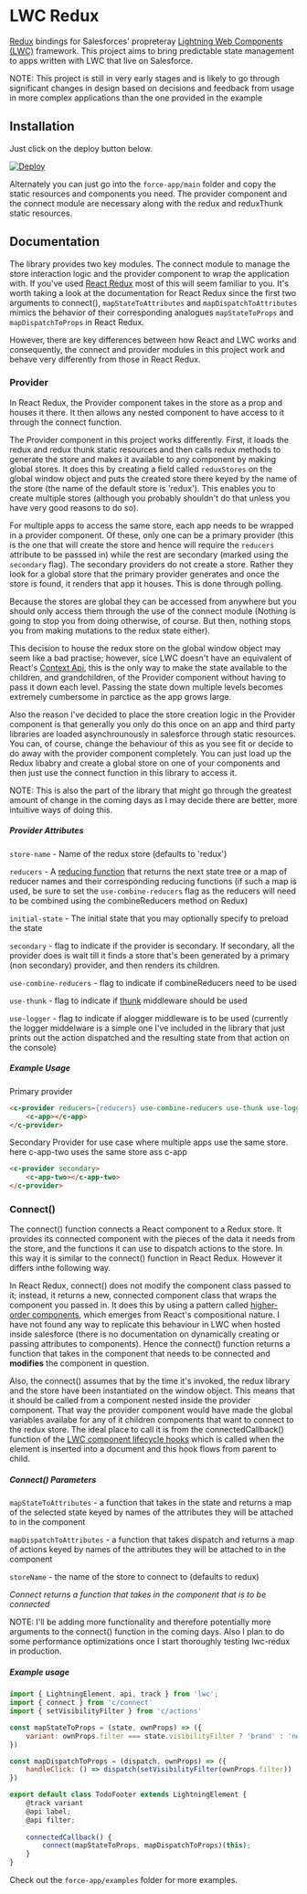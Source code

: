 
# LWC Redux
[Redux](https://redux.js.org/introduction/getting-started) bindings for Salesforces' propreteray [Lightning Web Components (LWC)](https://developer.salesforce.com/blogs/2018/12/introducing-lightning-web-components.html) framework. This project aims to bring predictable state management to apps written with LWC that live on Salesforce.  

NOTE: This project is still in very early stages and is likely to go through significant changes in design based on decisions and feedback from usage in more complex applications than the one provided in the example

## Installation
Just click on the deploy button below.

[![Deploy](https://deploy-to-sfdx.com/dist/assets/images/DeployToSFDX.svg)](https://deploy-to-sfdx.com)

Alternately you can just go into the `force-app/main` folder and copy the static resources and components you need. The provider component and the connect module are necessary along with the redux and reduxThunk static resources. 

## Documentation

The library provides two key modules. The connect module to manage the store interaction logic and the provider component to wrap the application with. If you've used [React Redux](https://react-redux.js.org/) most of this will seem familiar to you. It's worth taking a look at the documentation for React Redux since the first two arguments to connect(), `mapStateToAttributes` and `mapDispatchToAttributes` mimics the behavior of their corresponding analogues `mapStateToProps` and `mapDispatchToProps` in React Redux. 

However, there are key differences between how React and LWC works and consequently, the connect and provider modules in this project work and behave very differently from those in React Redux.

### Provider
In React Redux, the Provider component takes in the store as a prop and houses it there. It then allows any nested component to have access to it through the connect function.  

The Provider component in this project works differently. First, it loads the redux and redux thunk static resources and then calls redux methods to generate the store and makes it available to any component by making global stores. It does this by creating a field called `reduxStores` on the global window object and puts the created store there keyed by the name of the store (the name of the default store is 'redux'). This enables you to create multiple stores (although you probably shouldn't do that unless you have very good reasons to do so). 

For multiple apps to access the same store, each app needs to be wrapped in a provider component. Of these, only one can be a primary provider (this is the one that will create the store and hence will require the `reducers` attribute to be passsed in) while the rest are secondary (marked using the `secondary` flag). The secondary providers do not create a store. Rather they look for a global store that the primary provider generates and once the store is found, it renders that app it houses. This is done through polling. 

Because the stores are global they can be accessed from anywhere but you should only access them through the use of the connect module (Nothing is going to stop you from doing otherwise, of course. But then, nothing stops you from making mutations to the redux state either).

This decision to house the redux store on the global window object may seem like a bad practise; however, sice LWC doesn't have an equivalent of React's [Context Api](https://reactjs.org/docs/context.html), this is the only way to make the state available to the children, and grandchildren, of the Provider component without having to pass it down each level. Passing the state down multiple levels becomes extremely cumbersome in parctice as the app grows large.

Also the reason I've decided to place the store creation logic in the Provider component is that generally you only do this once on an app and third party libraries are loaded asynchrounously in salesforce through static resources. You can, of course, change the behaviour of this as you see fit or decide to do away with the provider component completely. You can just load up the Redux libabry and create a global store on one of your components and then just use the connect function in this library to access it. 

NOTE: This is also the part of the library that might go through the greatest amount of change in the coming days as I may decide there are better, more intuitive ways of doing this. 

##### Provider Attributes
`store-name` - Name of the redux store (defaults to 'redux')

`reducers` - A [reducing function](https://redux.js.org/glossary#reducer) that returns the next state tree or a map of reducer names and their corresponding reducing functions (if such a map is used, be sure to set the `use-combine-reducers` flag as the reducers will need to be combined using the combineReducers method on Redux)

`initial-state` - The initial state that you may optionally specify to preload the state

`secondary` - flag to indicate if the provider is secondary. If secondary, all the provider does is wait till it finds a store that's been generated by a primary (non secondary) provider, and then renders its children.

`use-combine-reducers` - flag to indicate if combineReducers need to be used

`use-thunk` - flag to indicate if [thunk](https://github.com/reduxjs/redux-thunk) middleware should be used

`use-logger` - flag to indicate if alogger middleware is to be used (currently the logger middelware is a simple one I've included in the library that just prints out the action dispatched and the resulting state from that action on the console)

##### Example Usage
Primary provider
```html
<c-provider reducers={reducers} use-combine-reducers use-thunk use-logger>
    <c-app></c-app>
</c-provider>
```
Secondary Provider for use case where multiple apps use the same store. here c-app-two uses the same store ass c-app
```html
<c-provider secondary>
    <c-app-two></c-app-two>
</c-provider>
```

### Connect()

The connect() function connects a React component to a Redux store. It provides its connected component with the pieces of the data it needs from the store, and the functions it can use to dispatch actions to the store. In this way it is similar to the connect() function in React Redux. However it differs inthe following way.

In React Redux, connect() does not modify the component class passed to it; instead, it returns a new, connected component class that wraps the component you passed in. It does this by using a pattern called [higher-order components](https://reactjs.org/docs/higher-order-components.html), which emerges from React's compositional nature. I have not found any way to replicate this behaviour in LWC when hosted inside salesforce (there is no documentation on dynamically creating or passing attributes to components). Hence the connect() function returns a function that takes in the component that needs to be connected and **modifies** the component in question.

Also, the connect() assumes that by the time it's invoked, the redux library and the store have been instantiated on the window object. This means that it should be called from a component nested inside the provider component. That way the provider component would have made the global variables availabe for any of it children components that want to connect to the redux store. The ideal place to call it is from the connectedCallback() function of the [LWC component lifecycle hooks](https://developer.salesforce.com/docs/component-library/documentation/lwc/lwc.reference_lifecycle_hooks) which is called when the element is inserted into a document and this hook flows from parent to child. 

##### Connect() Parameters

`mapStateToAttributes` - a function that takes in the state and returns a map of the selected state keyed by names of the attributes they will be attached to in the component

`mapDispatchToAttributes` - a function that takes dispatch and returns a map of actions keyed by names of the attributes they will be attached to in the component

`storeName` - the name of the store to connect to (defaults to redux)

*Connect returns a function that takes in the component that is to be connected*

NOTE: I'll be adding more functionality and therefore potentially more arguments to the connect() function in the coming days. Also I plan to do some performance optimizations once I start thoroughly testing lwc-redux in production.

##### Example usage
```javascript
import { LightningElement, api, track } from 'lwc';
import { connect } from 'c/connect'
import { setVisibilityFilter } from 'c/actions'

const mapStateToProps = (state, ownProps) => ({
    variant: ownProps.filter === state.visibilityFilter ? 'brand' : 'neutral'
})

const mapDispatchToProps = (dispatch, ownProps) => ({
    handleClick: () => dispatch(setVisibilityFilter(ownProps.filter))
})

export default class TodoFooter extends LightningElement {
    @track variant
    @api label; 
    @api filter;
    
    connectedCallback() {
        connect(mapStateToProps, mapDispatchToProps)(this);
    }
}
```

Check out the `force-app/examples` folder for more examples.
